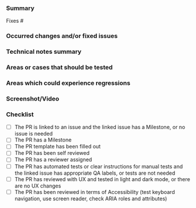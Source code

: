 <!-- This template is for Devs to give QA details before moving the issue To-Test -->
### Summary
Fixes #
<!-- Define findings related to the feature or bug issue. -->

### Occurred changes and/or fixed issues
<!-- Include information of the changes, including collateral areas which have been affected by this PR as requirement or for convenience. -->

### Technical notes summary
<!-- Outline technical changes which may pass unobserved or may help to understand the process of solving the issue -->

### Areas or cases that should be tested
<!-- Areas that should be tested can include Airgap checks, Rancher upgrades, K8s upgrade, etc. -->
<!-- Which browser did you use for local testing? The reviewer should test with a different browser. -->
<!-- Add missing steps or rewrite them if have been missed or to complement existing information. This should define a clear way to reproduce it and not an approximation. -->

### Areas which could experience regressions
<!-- Create a detailed list of areas to be analyzed which may be affected by the changes, which would require a prior research to avoid regressions. -->

### Screenshot/Video
<!-- Attach screenshot or video of the changes and eventual comparison if you find it necessary -->

### Checklist
- [ ] The PR is linked to an issue and the linked issue has a Milestone, or no issue is needed
- [ ] The PR has a Milestone <!-- The milestone should automatically be assigned if the linked issue has one, but does not always happen (incorrectly linked, issue has no milestone, etc) -->
- [ ] The PR template has been filled out
- [ ] The PR has been self reviewed <!-- There are no TODOs, no incorrect files in the PR, all the required files are there, no commented out code, etc-->
- [ ] The PR has a reviewer assigned
- [ ] The PR has automated tests or clear instructions for manual tests and the linked issue has appropriate QA labels, or tests are not needed
- [ ] The PR has reviewed with UX and tested in light and dark mode, or there are no UX changes
- [ ] The PR has been reviewed in terms of Accessibility (test keyboard navigation, use screen reader, check ARIA roles and attributes)
